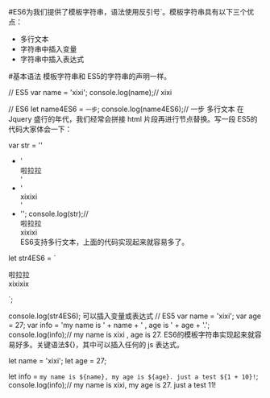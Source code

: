 #ES6为我们提供了模板字符串，语法使用反引号`。模板字符串具有以下三个优点：
- 多行文本
- 字符串中插入变量
- 字符串中插入表达式

#基本语法
模板字符串和 ES5的字符串的声明一样。

// ES5
var name = 'xixi';
console.log(name);// xixi

// ES6
let name4ES6 = `一步`;
console.log(name4ES6);// 一步
多行文本
在Jquery 盛行的年代，我们经常会拼接 html 片段再进行节点替换。写一段 ES5的代码大家体会一下：

var str = '<html>'
+ '<div>啦拉拉</div>'
+ '<div>xixixi</div>'
+ '</html>';
console.log(str);// <html><div>啦拉拉</div><div>xixixi</div></html>
ES6支持多行文本，上面的代码实现起来就容易多了。

let str4ES6 = `<html>
    <div>啦拉拉</div>
    <div>xixixix</div>
</html>`;

console.log(str4ES6);
可以插入变量或表达式
// ES5
var name = 'xixi';
var age = 27;
var info = 'my name is ' + name + ' , age is ' + age + '.';
console.log(info);// my name is xixi , age is 27.
ES6的模板字符串实现起来就容易好多。关键语法${}，其中可以插入任何的 js 表达式。

let name = 'xixi';
let age = 27;

let info = `my name is ${name}, my age is ${age}. just a test ${1 + 10}!`;
console.log(info);// my name is xixi, my age is 27. just a test 11!